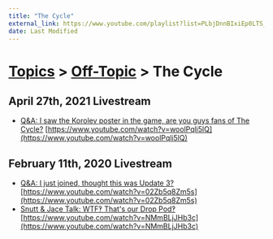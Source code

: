 ```yaml
---
title: "The Cycle"
external_link: https://www.youtube.com/playlist?list=PLbjDnnBIxiEp0LTS_gLsiacb7JQimuAra
date: Last Modified
---
```

# [Topics](../../topics.md) > [Off-Topic](../../topics/off-topic.md) > The Cycle

## April 27th, 2021 Livestream
* [Q&A: I saw the Korolev poster in the game, are you guys fans of The Cycle?](../../transcriptions/yt-woolPqli5lQ.md) [https://www.youtube.com/watch?v=woolPqli5lQ](https://www.youtube.com/watch?v=woolPqli5lQ)

## February 11th, 2020 Livestream
* [Q&A: I just joined, thought this was Update 3?](../../transcriptions/yt-02Zb5q8Zm5s.md) [https://www.youtube.com/watch?v=02Zb5q8Zm5s](https://www.youtube.com/watch?v=02Zb5q8Zm5s)
* [Snutt & Jace Talk: WTF‽ That's our Drop Pod‽](../../transcriptions/yt-NMmBLjJHb3c.md) [https://www.youtube.com/watch?v=NMmBLjJHb3c](https://www.youtube.com/watch?v=NMmBLjJHb3c)
